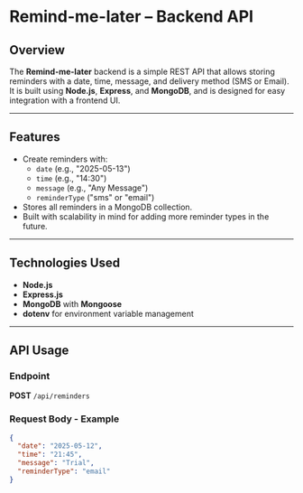 # Remind-me-later – Backend API

## Overview

The **Remind-me-later** backend is a simple REST API that allows storing reminders with a date, time, message, and delivery method (SMS or Email). It is built using **Node.js**, **Express**, and **MongoDB**, and is designed for easy integration with a frontend UI.

---

## Features

- Create reminders with:
  - `date` (e.g., "2025-05-13")
  - `time` (e.g., "14:30")
  - `message` (e.g., "Any Message")
  - `reminderType` ("sms" or "email")
- Stores all reminders in a MongoDB collection.
- Built with scalability in mind for adding more reminder types in the future.

---

## Technologies Used

- **Node.js**
- **Express.js**
- **MongoDB** with **Mongoose**
- **dotenv** for environment variable management

---

## API Usage

### Endpoint

**POST** `/api/reminders`

### Request Body - Example

```json
{
  "date": "2025-05-12",
  "time": "21:45",
  "message": "Trial",
  "reminderType": "email"
}
